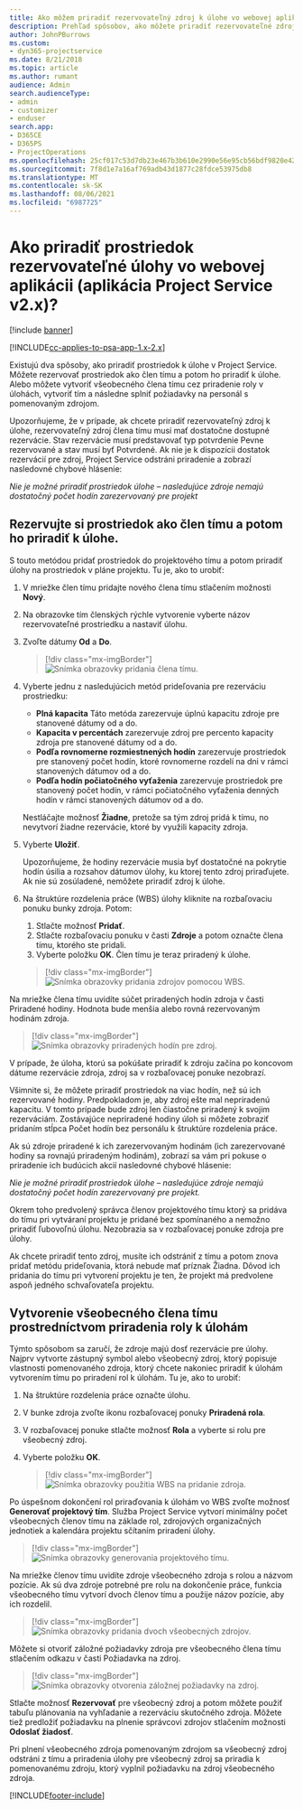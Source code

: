 ```yaml
---
title: Ako môžem priradiť rezervovateľný zdroj k úlohe vo webovej aplikácii
description: Prehľad spôsobov, ako môžete priradiť rezervovateľné zdroje.
author: JohnPBurrows
ms.custom:
- dyn365-projectservice
ms.date: 8/21/2018
ms.topic: article
ms.author: rumant
audience: Admin
search.audienceType:
- admin
- customizer
- enduser
search.app:
- D365CE
- D365PS
- ProjectOperations
ms.openlocfilehash: 25cf017c53d7db23e467b3b610e2990e56e95cb56bdf9820e427dfeeeb979637
ms.sourcegitcommit: 7f8d1e7a16af769adb43d1877c28fdce53975db8
ms.translationtype: MT
ms.contentlocale: sk-SK
ms.lasthandoff: 08/06/2021
ms.locfileid: "6987725"
---
```

# <a name="how-do-i-assign-a-bookable-resource-to-a-task-in-the-web-app-project-service-app-v2x"></a>Ako priradiť prostriedok rezervovateľné úlohy vo webovej aplikácii (aplikácia Project Service v2.x)?

[!include [banner](../includes/psa-now-project-operations.md)]

[!INCLUDE[cc-applies-to-psa-app-1.x-2.x](../includes/cc-applies-to-psa-app-1x-2x.md)]

Existujú dva spôsoby, ako priradiť prostriedok k úlohe v Project Service. Môžete rezervovať prostriedok ako člen tímu a potom ho priradiť k úlohe. Alebo môžete vytvoriť všeobecného člena tímu cez priradenie roly v úlohách, vytvoriť tím a následne splniť požiadavky na personál s pomenovaným zdrojom.

Upozorňujeme, že v prípade, ak chcete priradiť rezervovateľný zdroj k úlohe, rezervovateľný zdroj člena tímu musí mať dostatočne dostupné rezervácie. Stav rezervácie musí predstavovať typ potvrdenie Pevne rezervované a stav musí byť Potvrdené. Ak nie je k dispozícii dostatok rezervácií pre zdroj, Project Service odstráni priradenie a zobrazí nasledovné chybové hlásenie:

*Nie je možné priradiť prostriedok úlohe – nasledujúce zdroje nemajú dostatočný počet hodín zarezervovaný pre projekt*

## <a name="book-a-resource-as-a-team-member-and-then-assign-the-resource-to-a-task"></a>Rezervujte si prostriedok ako člen tímu a potom ho priradiť k úlohe.

S touto metódou pridať prostriedok do projektového tímu a potom priradiť úlohy na prostriedok v pláne projektu. Tu je, ako to urobiť:
1.  V mriežke člen tímu pridajte nového člena tímu stlačením možnosti **Nový**.
2.  Na obrazovke tím členských rýchle vytvorenie vyberte názov rezervovateľné prostriedku a nastaviť úlohu.
3.  Zvoľte dátumy **Od** a **Do**.

    > [!div class="mx-imgBorder"] 
    > ![Snímka obrazovky pridania člena tímu.](media/FAQ-Resources-to-Tasks2-1.png "Snímka obrazovky pridania člena tímu")
 
4.  Vyberte jednu z nasledujúcich metód prideľovania pre rezerváciu prostriedku:
    - **Plná kapacita** Táto metóda zarezervuje úplnú kapacitu zdroje pre stanovené dátumy od a do.
    - **Kapacita v percentách** zarezervuje zdroj pre percento kapacity zdroja pre stanovené dátumy od a do.
    - **Podľa rovnomerne rozmiestnených hodín** zarezervuje prostriedok pre stanovený počet hodín, ktoré rovnomerne rozdelí na dni v rámci stanovených dátumov od a do.
    - **Podľa hodín počiatočného vyťaženia** zarezervuje prostriedok pre stanovený počet hodín, v rámci počiatočného vyťaženia denných hodín v rámci stanovených dátumov od a do.

    Nestláčajte možnosť **Žiadne**, pretože sa tým zdroj pridá k tímu, no nevytvorí žiadne rezervácie, ktoré by využili kapacity zdroja.
5.  Vyberte **Uložiť**.

    Upozorňujeme, že hodiny rezervácie musia byť dostatočné na pokrytie hodín úsilia a rozsahov dátumov úlohy, ku ktorej tento zdroj priraďujete. Ak nie sú zosúladené, nemôžete priradiť zdroj k úlohe.

6.  Na štruktúre rozdelenia práce (WBS) úlohy kliknite na rozbaľovaciu ponuku bunky zdroja. Potom: 

    1. Stlačte možnosť **Pridať**.
    2. Stlačte rozbaľovaciu ponuku v časti **Zdroje** a potom označte člena tímu, ktorého ste pridali.
    3. Vyberte položku **OK**. Člen tímu je teraz priradený k úlohe.

    > [!div class="mx-imgBorder"] 
    > ![Snímka obrazovky pridania zdrojov pomocou WBS.](media/FAQ-Resources-to-Tasks2-2.png "Snímka obrazovky pridania zdrojov pomocou WBS")
 
Na mriežke člena tímu uvidíte súčet priradených hodín zdroja v časti Priradené hodiny. Hodnota bude menšia alebo rovná rezervovaným hodinám zdroja. 

> [!div class="mx-imgBorder"] 
> ![Snímka obrazovky priradených hodín pre zdroj.](media/FAQ-Resources-to-Tasks2-3.png "Snímka obrazovky priradených hodín pre zdroj")
 
V prípade, že úloha, ktorú sa pokúšate priradiť k zdroju začína po koncovom dátume rezervácie zdroja, zdroj sa v rozbaľovacej ponuke nezobrazí.

Všimnite si, že môžete priradiť prostriedok na viac hodín, než sú ich rezervované hodiny. Predpokladom je, aby zdroj ešte mal nepriradenú kapacitu. V tomto prípade bude zdroj len čiastočne priradený k svojim rezerváciám. Zostávajúce nepriradené hodiny úloh si môžete zobraziť pridaním stĺpca Počet hodín bez personálu k štruktúre rozdelenia práce.

Ak sú zdroje priradené k ich zarezervovaným hodinám (ich zarezervované hodiny sa rovnajú priradeným hodinám), zobrazí sa vám pri pokuse o priradenie ich budúcich akcií nasledovné chybové hlásenie:

*Nie je možné priradiť prostriedok úlohe – nasledujúce zdroje nemajú dostatočný počet hodín zarezervovaný pre projekt.*

Okrem toho predvolený správca členov projektového tímu ktorý sa pridáva do tímu pri vytváraní projektu je pridané bez spomínaného a nemožno priradiť ľubovoľnú úlohu. Nezobrazia sa v rozbaľovacej ponuke zdroja pre úlohy.

Ak chcete priradiť tento zdroj, musíte ich odstrániť z tímu a potom znova pridať metódu prideľovania, ktorá nebude mať príznak Žiadna. Dôvod ich pridania do tímu pri vytvorení projektu je ten, že projekt má predvolene aspoň jedného schvaľovateľa projektu.

## <a name="create-a-generic-team-member-through-role-assignment-on-tasks"></a>Vytvorenie všeobecného člena tímu prostredníctvom priradenia roly k úlohám

Týmto spôsobom sa zaručí, že zdroje majú dosť rezervácie pre úlohy. Najprv vytvorte zástupný symbol alebo všeobecný zdroj, ktorý popisuje vlastnosti pomenovaného zdroja, ktorý chcete nakoniec priradiť k úlohám vytvorením tímu po priradení rol k úlohám. Tu je, ako to urobiť:

1. Na štruktúre rozdelenia práce označte úlohu.
2. V bunke zdroja zvoľte ikonu rozbaľovacej ponuky **Priradená rola**.
3. V rozbaľovacej ponuke stlačte možnosť **Rola** a vyberte si rolu pre všeobecný zdroj.
4. Vyberte položku **OK**.

    > [!div class="mx-imgBorder"] 
    > ![Snímka obrazovky použitia WBS na pridanie zdroja.](media/FAQ-Resources-to-Tasks2-4.png "Snímka obrazovky použitia WBS na pridanie zdroja")
 
Po úspešnom dokončení rol priraďovania k úlohám vo WBS zvoľte možnosť **Generovať projektový tím**. Služba Project Service vytvorí minimálny počet všeobecných členov tímu na základe rol, zdrojových organizačných jednotiek a kalendára projektu sčítaním priradení úlohy.

> [!div class="mx-imgBorder"] 
> ![Snímka obrazovky generovania projektového tímu.](media/FAQ-Resources-to-Tasks2-5.png "Snímka obrazovky generovania projektového tímu")
 
Na mriežke členov tímu uvidíte zdroje všeobecného zdroja s rolou a názvom pozície. Ak sú dva zdroje potrebné pre rolu na dokončenie práce, funkcia všeobecného tímu vytvorí dvoch členov tímu a použije názov pozície, aby ich rozdelil.

> [!div class="mx-imgBorder"] 
> ![Snímka obrazovky pridania dvoch všeobecných zdrojov.](media/FAQ-Resources-to-Tasks2-6.png "Snímka obrazovky pridania dvoch všeobecných zdrojov")
 
Môžete si otvoriť záložné požiadavky zdroja pre všeobecného člena tímu stlačením odkazu v časti Požiadavka na zdroj.

> [!div class="mx-imgBorder"] 
> ![Snímka obrazovky otvorenia záložnej požiadavky na zdroj.](media/FAQ-Resources-to-Tasks2-7.png "Snímka obrazovky otvorenia záložnej požiadavky na zdroj")

Stlačte možnosť **Rezervovať** pre všeobecný zdroj a potom môžete použiť tabuľu plánovania na vyhľadanie a rezerváciu skutočného zdroja. Môžete tiež predložiť požiadavku na plnenie správcovi zdrojov stlačením možnosti **Odoslať žiadosť**.

Pri plnení všeobecného zdroja pomenovaným zdrojom sa všeobecný zdroj odstráni z tímu a priradenia úlohy pre všeobecný zdroj sa priradia k pomenovanému zdroju, ktorý vyplnil požiadavku na zdroj všeobecného zdroja.
 



[!INCLUDE[footer-include](../includes/footer-banner.md)]